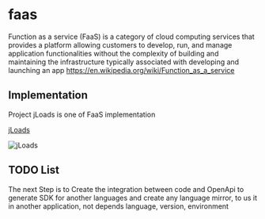 # faas
Function as a service (FaaS) is a category of cloud computing services that provides a platform allowing customers to develop, run, and manage application functionalities without the complexity of building and maintaining the infrastructure typically associated with developing and launching an app
https://en.wikipedia.org/wiki/Function_as_a_service


## Implementation

Project jLoads is one of FaaS implementation

[jLoads](https://github.com/jloads)

![jLoads](https://jloads.github.io/logo/jloads_logo_128.png)

## TODO List
The next Step is to Create the integration between code and OpenApi to generate SDK for another languages
and create any language mirror, to us it in another application, not depends language, version, environment
